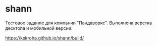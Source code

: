 # shann
Тестовое задание для компании "Пандаворкс". Выполнена верстка десктопа и мобильной версии.

https://kskroha.github.io/shann/build/
